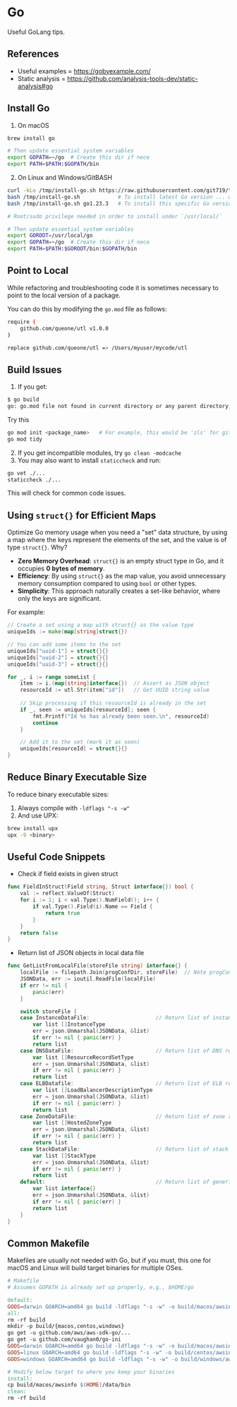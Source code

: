 # Go

Useful GoLang tips.


## References

- Useful examples = <https://gobyexample.com/>
- Static analysis = <https://github.com/analysis-tools-dev/static-analysis#go>


## Install Go

1. On macOS 

```bash
brew install go

# Then update essential system variables 
export GOPATH=~/go  # Create this dir if nece
export PATH=$PATH:$GOPATH/bin 
```

2. On Linux and Windows/GitBASH 

```bash
curl -kLo /tmp/install-go.sh https://raw.githubusercontent.com/git719/tools/refs/heads/main/go/install-go.sh
bash /tmp/install-go.sh            # To install latest Go version ... or 
bash /tmp/install-go.sh go1.23.3   # To install this specific Go version

# Root/sudo privilege needed in order to install under `/usr/local/`

# Then update essential system variables 
export GOROOT=/usr/local/go
export GOPATH=~/go  # Create this dir if nece
export PATH=$PATH:$GOROOT/bin:$GOPATH/bin
```


## Point to Local

While refactoring and troubleshooting code it is sometimes necessary to point to the local version of a package.

You can do this by modifying the `go.mod` file as follows: 

```bash
require (
    github.com/queone/utl v1.0.0
)

replace github.com/queone/utl => /Users/myuser/mycode/utl
```


## Build Issues

1. If you get: 

```bash
$ go build
go: go.mod file not found in current directory or any parent directory; see 'go help modules'
```

Try this 

```bash
go mod init <package_name>   # For example, this would be 'zls' for github.com/git719/zls
go mod tidy
```

2. If you get incompatible modules, try `go clean -modcache`
3. You may also want to install `staticcheck` and run: 

```bash
go vet ./...
staticcheck ./...
```

This will check for common code issues.


## Using `struct{}` for Efficient Maps

Optimize Go memory usage when you need a "set" data structure, by using a map where the keys represent the elements of the set, and the value is of type `struct{}`. Why?

- **Zero Memory Overhead**: `struct{}` is an empty struct type in Go, and it occupies **0 bytes of memory**.
- **Efficiency**: By using `struct{}` as the map value, you avoid unnecessary memory consumption compared to using `bool` or other types.
- **Simplicity**: This approach naturally creates a set-like behavior, where only the keys are significant.

For example: 

```go
// Create a set using a map with struct{} as the value type
uniqueIds := make(map[string]struct{})

// You can add some items to the set
uniqueIds["uuid-1"] = struct{}{}
uniqueIds["uuid-2"] = struct{}{}
uniqueIds["uuid-3"] = struct{}{}

for _, i := range someList {
    item := i.(map[string]interface{})  // Assert as JSON object
    resourceId := utl.Str(item["id"])   // Get UUID string value
    
    // Skip processing if this resourceId is already in the set
    if _, seen := uniqueIds[resourceId]; seen {
        fmt.Printf("Id %s has already been seen.\n", resourceId)
        continue
    }

    // Add it to the set (mark it as seen)
    uniqueIds[resourceId] = struct{}{}
}
```


## Reduce Binary Executable Size

To reduce binary executable sizes:
1. Always compile with `-ldflags "-s -w"`
2. And use UPX: 

```bash
brew install upx
upx -9 <binary>
```


## Useful Code Snippets

- Check if field exists in given struct 

```go
func FieldInStruct(Field string, Struct interface{}) bool {
    val := reflect.ValueOf(Struct)
    for i := 1; i < val.Type().NumField(); i++ {
        if val.Type().Field(i).Name == Field {
            return true
        }
    }
    return false
}
```

- Return list of JSON objects in local data file 

```go
func GetListFromLocalFile(storeFile string) interface{} {
    localFile := filepath.Join(progConfDir, storeFile)  // Note progConfDir is global
    JSONData, err := ioutil.ReadFile(localFile)
    if err != nil {
        panic(err)
    }

    switch storeFile {
    case InstanceDataFile:                     // Return list of instance records
        var list []InstanceType
        err = json.Unmarshal(JSONData, &list)
        if err != nil { panic(err) }
        return list
    case DNSDataFile:                          // Return list of DNS records
        var list []ResourceRecordSetType
        err = json.Unmarshal(JSONData, &list)
        if err != nil { panic(err) }
        return list
    case ELBDatafile:                          // Return list of ELB records
        var list []LoadBalancerDescriptionType
        err = json.Unmarshal(JSONData, &list)
        if err != nil { panic(err) }
        return list
    case ZoneDataFile:                         // Return list of zone records
        var list []HostedZoneType
        err = json.Unmarshal(JSONData, &list)
        if err != nil { panic(err) }
        return list
    case StackDataFile:                        // Return list of stack records
        var list []StackType
        err = json.Unmarshal(JSONData, &list)
        if err != nil { panic(err) }
        return list
    default:                                   // Return list of generic JSON records
        var list interface{}
        err = json.Unmarshal(JSONData, &list)
        if err != nil { panic(err) }
        return list
    }
}
```


## Common Makefile

Makefiles are usually not needed with Go, but if you must, this one for macOS and Linux will build target binaries for multiple OSes. 

```makefile
# Makefile
# Assumes GOPATH is already set up properly, e.g., $HOME/go

default:
GOOS=darwin GOARCH=amd64 go build -ldflags "-s -w" -o build/macos/awsinfo
all:
rm -rf build
mkdir -p build/{macos,centos,windows}
go get -u github.com/aws/aws-sdk-go/...
go get -u github.com/vaughan0/go-ini
GOOS=darwin GOARCH=amd64 go build -ldflags "-s -w" -o build/macos/awsinfo
GOOS=linux GOARCH=amd64 go build -ldflags "-s -w" -o build/centos/awsinfo
GOOS=windows GOARCH=amd64 go build -ldflags "-s -w" -o build/windows/awsinfo.exe

# Modify below target to where you keep your binaries
install:
cp build/macos/awsinfo $(HOME)/data/bin
clean:
rm -rf build
```
